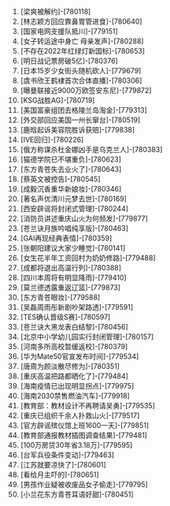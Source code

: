 
1. [梁爽被解约]-[780118]
1. [林志颖方回应靠鼻胃管进食]-[780640]
1. [国家电网支援队抵川]-[779151]
1. [女子转运途中身亡 母亲发声]-[780288]
1. [不存在2022年红绿灯新国标]-[780653]
1. [明日战记票房破5亿]-[780376]
1. [日本15岁少女街头随机砍人]-[779679]
1. [虞书欣王鹤棣首次合体直播]-[780306]
1. [曝曼联接近9000万欧签安东尼]-[779872]
1. [KSG战胜AG]-[780719]
1. [美国富豪组团去格陵兰岛淘金]-[779313]
1. [外交部回应美国一州长窜台]-[780519]
1. [鹿晗起诉美容院胜诉获赔]-[779838]
1. [IVE回归]-[780226]
1. [俄方称谋杀杜金娜凶手是乌克兰人]-[780383]
1. [猫德学院已不堪重负]-[780623]
1. [东方青苍失去业火了]-[780643]
1. [蔡英文被控告]-[780545]
1. [成毅沉香重华新娘妆]-[780346]
1. [著名声优清川元梦去世]-[780169]
1. [西安辟谣将封闭式管理]-[780244]
1. [消防员讲述重庆山火为何频发]-[779877]
1. [苍兰诀月族吟唱纯享版]-[780463]
1. [GAI再现经典表情]-[780359]
1. [张朝阳建议大家少睡觉]-[780141]
1. [女生花半年工资回村为奶奶修路]-[779488]
1. [成都将退出高温行列]-[780388]
1. [四川本周将有明显降雨]-[779410]
1. [莫兰德透露重返辽篮]-[779873]
1. [东方青苍眼妆]-[779588]
1. [吴磊周雨彤新剧吵架路透]-[779591]
1. [TES确认晋级S赛]-[780597]
1. [苍兰诀大黑龙表白结黎]-[780456]
1. [北京中小学幼儿园实行封闭管理]-[780157]
1. [河南多所高校暂缓返校]-[780379]
1. [华为Mate50官宣发布时间]-[779534]
1. [唐周为颜淡散尽修为]-[780351]
1. [重庆高温把路都晒化了]-[779484]
1. [海南疫情已出现明显拐点]-[779975]
1. [海南2030禁售燃油汽车]-[779918]
1. [教育部：教材设计不再聘请吴勇]-[779535]
1. [重庆已组织千余人扑救山火]-[779517]
1. [官方辟谣殡仪馆上班1600一天]-[779851]
1. [教育部通报教材插图调查结果]-[779481]
1. [100万房贷30年省3.18万]-[779595]
1. [台军兵役条件变动]-[779463]
1. [江苏就要凉快了]-[780601]
1. [看给月主吓的]-[780651]
1. [男孩作业疑被收废品女子偷走]-[779795]
1. [小兰花东方青苍耳语好甜]-[780451]